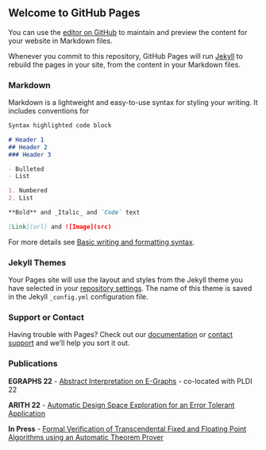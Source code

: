 ## Welcome to GitHub Pages

You can use the [editor on GitHub](https://github.com/cowardsa/samuelcoward/edit/main/README.md) to maintain and preview the content for your website in Markdown files.

Whenever you commit to this repository, GitHub Pages will run [Jekyll](https://jekyllrb.com/) to rebuild the pages in your site, from the content in your Markdown files.

### Markdown

Markdown is a lightweight and easy-to-use syntax for styling your writing. It includes conventions for

```markdown
Syntax highlighted code block

# Header 1
## Header 2
### Header 3

- Bulleted
- List

1. Numbered
2. List

**Bold** and _Italic_ and `Code` text

[Link](url) and ![Image](src)
```

For more details see [Basic writing and formatting syntax](https://docs.github.com/en/github/writing-on-github/getting-started-with-writing-and-formatting-on-github/basic-writing-and-formatting-syntax).

### Jekyll Themes

Your Pages site will use the layout and styles from the Jekyll theme you have selected in your [repository settings](https://github.com/cowardsa/samuelcoward/settings/pages). The name of this theme is saved in the Jekyll `_config.yml` configuration file.

### Support or Contact

Having trouble with Pages? Check out our [documentation](https://docs.github.com/categories/github-pages-basics/) or [contact support](https://support.github.com/contact) and we’ll help you sort it out.

### Publications
**EGRAPHS 22** - [Abstract Interpretation on E-Graphs](https://arxiv.org/abs/2203.09191) - co-located with PLDI 22

**ARITH 22** - [Automatic Design Space Exploration for an Error Tolerant Application](https://ieeexplore.ieee.org/abstract/document/9154483)

**In Press** - [Formal Verification of Transcendental Fixed and Floating Point Algorithms using an Automatic Theorem Prover](https://www.cl.cam.ac.uk/~lp15/papers/Reports/Verif-Transcendental-Algs.pdf)

